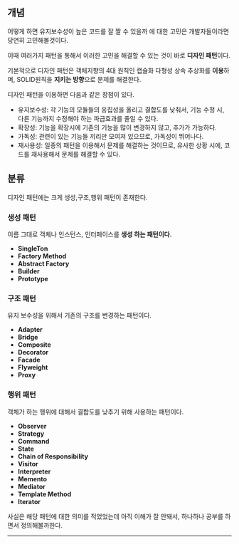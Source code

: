 ## 개념

어떻게 하면 유지보수성이 높은 코드를 잘 짤 수 있을까 에 대한 고민은 개발자들이라면 당연히 고민해볼것이다.

이때 여러가지 패턴을 통해서 이러한 고민을 해결할 수 있는 것이 바로 **디자인 패턴**이다.

기본적으로 디자인 패턴은 객체지향의 4대 원칙인 캡슐화 다형성 상속 추상화를 **이용**하며, SOLID원칙을 **지키는 방향**으로 문제를 해결한다.

디자인 패턴을 이용하면 다음과 같은 장점이 있다.

- 유지보수성: 각 기능의 모듈들의 응집성을 올리고 결합도를 낮춰서, 기능 수정 시, 다른 기능까지 수정해야 하는 파급효과를 줄일 수 있다.
- 확장성: 기능을 확장시에 기존의 기능을 많이 변경하지 않고, 추가가 가능하다.
- 가독성: 관련이 있는 기능들 끼리만 모여져 있으므로, 가독성이 뛰어나다.
- 재사용성: 일종의 패턴을 이용해서 문제를 해결하는 것이므로, 유사한 상황 시에, 코드를 재사용해서 문제를 해결할 수 있다.

## 분류

디자인 패턴에는 크게 생성,구조,행위 패턴이 존재한다.

### 생성 패턴

이름 그대로 객체나 인스턴스, 인터페이스를 **생성 하는 패턴이다.**

- **SingleTon**
- **Factory Method**
- **Abstract Factory**
- **Builder**
- **Prototype**

### **구조 패턴**

유지 보수성을 위해서 기존의 구조를 변경하는 패턴이다.

- **Adapter**
- **Bridge**
- **Composite**
- **Decorator**
- **Facade**
- **Flyweight**
- **Proxy**

### 행위 패턴

객체가 하는 행위에 대해서 결합도를 낮추기 위해 사용하는 패턴이다.

- **Observer**
- **Strategy**
- **Command**
- **State**
- **Chain of Responsibility**
- **Visitor**
- **Interpreter**
- **Memento**
- **Mediator**
- **Template Method**
- **Iterator**

사실은 해당 패턴에 대한 의미를 적었었는데 아직 이해가 잘 안돼서, 하나하나 공부를 하면서 정의해볼까한다.

---
